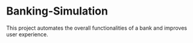 # Banking-Simulation
This project automates the overall functionalities of a bank and improves user experience.
